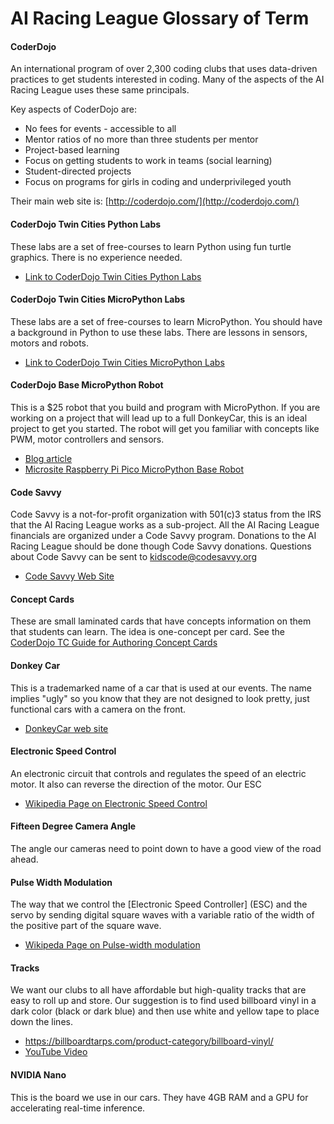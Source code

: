 # AI Racing League Glossary of Term

#### CoderDojo
An international program of over 2,300 coding clubs that uses data-driven practices to get students interested in coding.  Many of the aspects of the AI Racing League uses these same principals.

Key aspects of CoderDojo are:

* No fees for events - accessible to all
* Mentor ratios of no more than three students per mentor
* Project-based learning
* Focus on getting students to work in teams (social learning)
* Student-directed projects
* Focus on programs for girls in coding and underprivileged youth

Their main web site is: [http://coderdojo.com/](http://coderdojo.com/)

#### CoderDojo Twin Cities Python Labs

These labs are a set of free-courses to learn Python using fun turtle graphics.  There is no experience needed.

* [Link to CoderDojo Twin Cities Python Labs](http://coderdojotc.com/python)


#### CoderDojo Twin Cities MicroPython Labs

These labs are a set of free-courses to learn MicroPython.  You should have a
background in Python to use these labs.  There are lessons in sensors, motors and robots.

* [Link to CoderDojo Twin Cities MicroPython Labs](http://coderdojotc.com/micropython)

#### CoderDojo Base MicroPython Robot

This is a $25 robot that you build and program with MicroPython.  If you are working on a project that will lead up to a full DonkeyCar, this is an ideal project to get you started.
The robot will get you familiar with concepts like PWM, motor controllers and sensors.

* [Blog article](https://dmccreary.medium.com/raspberry-pi-pico-robot-in-micropython-51f956486270)
* [Microsite Raspberry Pi Pico MicroPython Base Robot](https://www.coderdojotc.org/micropython/robots/02-base-bot/)

#### Code Savvy
Code Savvy is a not-for-profit organization with 501(c)3 status from the IRS that the AI Racing League works as a sub-project.  All the AI Racing League financials are organized under a Code Savvy program.  Donations to the AI Racing League should be done though Code Savvy donations.  Questions about Code Savvy can be sent to kidscode@codesavvy.org

* [Code Savvy Web Site](http://codesavvy.org)

#### Concept Cards
These are small laminated cards that have concepts information on them that students can learn.  The idea is one-concept per card.  See the [CoderDojo TC Guide for Authoring Concept Cards](https://www.coderdojotc.org/CoderDojoTC/designing-concept-cards/)

#### Donkey Car
This is a trademarked name of a car that is used at our events.  The name implies "ugly" so you know that they are not designed to look pretty, just functional cars with a camera on the front.

* [DonkeyCar web site](http://donkeycar.com)

#### Electronic Speed Control
An electronic circuit that controls and regulates the speed of an electric motor. It also can reverse the direction of the motor.  Our ESC

* [Wikipedia Page on Electronic Speed Control](https://en.wikipedia.org/wiki/Electronic_speed_control)

#### Fifteen Degree Camera Angle
The angle our cameras need to point down to have a good view of the road ahead.

#### Pulse Width Modulation
The way that we control the [Electronic Speed Controller] (ESC) and the servo by sending digital square waves with a variable ratio of the width of the positive part of the square wave.

* [Wikipeda Page on Pulse-width modulation](https://en.wikipedia.org/wiki/Pulse-width_modulation)

#### Tracks

We want our clubs to all have affordable but high-quality tracks that are easy to roll up and store.  Our suggestion is to find used billboard vinyl in a dark color (black or dark blue) and then use white and yellow tape to place down the lines.


* https://billboardtarps.com/product-category/billboard-vinyl/
* [YouTube Video](https://youtu.be/urOLMJDGVdw)

#### NVIDIA Nano
This is the board we use in our cars.  They have 4GB RAM and a GPU for accelerating real-time inference.

